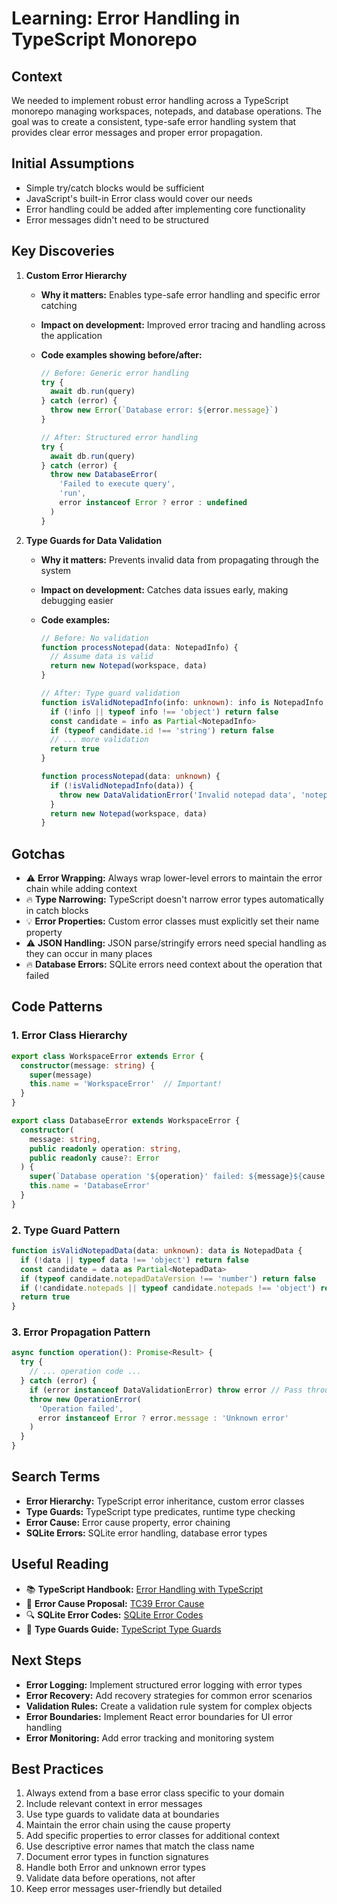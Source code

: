 # Learning: Error Handling in TypeScript Monorepo

## Context

We needed to implement robust error handling across a TypeScript monorepo managing workspaces, notepads, and database operations. The goal was to create a consistent, type-safe error handling system that provides clear error messages and proper error propagation.

## Initial Assumptions

- Simple try/catch blocks would be sufficient
- JavaScript's built-in Error class would cover our needs
- Error handling could be added after implementing core functionality
- Error messages didn't need to be structured

## Key Discoveries

1. **Custom Error Hierarchy**
   - **Why it matters:** Enables type-safe error handling and specific error catching
   - **Impact on development:** Improved error tracing and handling across the application
   - **Code examples showing before/after:**

     ```typescript
     // Before: Generic error handling
     try {
       await db.run(query)
     } catch (error) {
       throw new Error(`Database error: ${error.message}`)
     }

     // After: Structured error handling
     try {
       await db.run(query)
     } catch (error) {
       throw new DatabaseError(
         'Failed to execute query',
         'run',
         error instanceof Error ? error : undefined
       )
     }
     ```

2. **Type Guards for Data Validation**
   - **Why it matters:** Prevents invalid data from propagating through the system
   - **Impact on development:** Catches data issues early, making debugging easier
   - **Code examples:**

     ```typescript
     // Before: No validation
     function processNotepad(data: NotepadInfo) {
       // Assume data is valid
       return new Notepad(workspace, data)
     }

     // After: Type guard validation
     function isValidNotepadInfo(info: unknown): info is NotepadInfo {
       if (!info || typeof info !== 'object') return false
       const candidate = info as Partial<NotepadInfo>
       if (typeof candidate.id !== 'string') return false
       // ... more validation
       return true
     }

     function processNotepad(data: unknown) {
       if (!isValidNotepadInfo(data)) {
         throw new DataValidationError('Invalid notepad data', 'notepadInfo')
       }
       return new Notepad(workspace, data)
     }
     ```

## Gotchas

- ⚠️ **Error Wrapping:** Always wrap lower-level errors to maintain the error chain while adding context
- 🔥 **Type Narrowing:** TypeScript doesn't narrow error types automatically in catch blocks
- 💡 **Error Properties:** Custom error classes must explicitly set their name property
- ⚠️ **JSON Handling:** JSON parse/stringify errors need special handling as they can occur in many places
- 🔥 **Database Errors:** SQLite errors need context about the operation that failed

## Code Patterns

### 1. Error Class Hierarchy

```typescript
export class WorkspaceError extends Error {
  constructor(message: string) {
    super(message)
    this.name = 'WorkspaceError'  // Important!
  }
}

export class DatabaseError extends WorkspaceError {
  constructor(
    message: string,
    public readonly operation: string,
    public readonly cause?: Error
  ) {
    super(`Database operation '${operation}' failed: ${message}${cause ? ` (${cause.message})` : ''}`)
    this.name = 'DatabaseError'
  }
}
```

### 2. Type Guard Pattern

```typescript
function isValidNotepadData(data: unknown): data is NotepadData {
  if (!data || typeof data !== 'object') return false
  const candidate = data as Partial<NotepadData>
  if (typeof candidate.notepadDataVersion !== 'number') return false
  if (!candidate.notepads || typeof candidate.notepads !== 'object') return false
  return true
}
```

### 3. Error Propagation Pattern

```typescript
async function operation(): Promise<Result> {
  try {
    // ... operation code ...
  } catch (error) {
    if (error instanceof DataValidationError) throw error // Pass through
    throw new OperationError(
      'Operation failed',
      error instanceof Error ? error.message : 'Unknown error'
    )
  }
}
```

## Search Terms

- **Error Hierarchy:** TypeScript error inheritance, custom error classes
- **Type Guards:** TypeScript type predicates, runtime type checking
- **Error Cause:** Error cause property, error chaining
- **SQLite Errors:** SQLite error handling, database error types

## Useful Reading

- 📚 **TypeScript Handbook:** [Error Handling with TypeScript](https://www.typescriptlang.org/docs/handbook/error-handling.html)
- 📝 **Error Cause Proposal:** [TC39 Error Cause](https://github.com/tc39/proposal-error-cause)
- 🔍 **SQLite Error Codes:** [SQLite Error Codes](https://www.sqlite.org/rescode.html)
- 📖 **Type Guards Guide:** [TypeScript Type Guards](https://www.typescriptlang.org/docs/handbook/advanced-types.html#type-guards-and-differentiating-types)

## Next Steps

- **Error Logging:** Implement structured error logging with error types
- **Error Recovery:** Add recovery strategies for common error scenarios
- **Validation Rules:** Create a validation rule system for complex objects
- **Error Boundaries:** Implement React error boundaries for UI error handling
- **Error Monitoring:** Add error tracking and monitoring system

## Best Practices

1. Always extend from a base error class specific to your domain
2. Include relevant context in error messages
3. Use type guards to validate data at boundaries
4. Maintain the error chain using the cause property
5. Add specific properties to error classes for additional context
6. Use descriptive error names that match the class name
7. Document error types in function signatures
8. Handle both Error and unknown error types
9. Validate data before operations, not after
10. Keep error messages user-friendly but detailed
